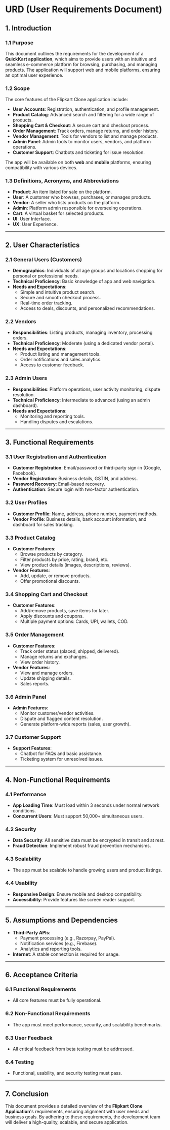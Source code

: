 # URD (User Requirements Document)

## 1. Introduction

### 1.1 Purpose
This document outlines the requirements for the development of a **QuickKart application**, which aims to provide users with an intuitive and seamless e-commerce platform for browsing, purchasing, and managing products. The application will support web and mobile platforms, ensuring an optimal user experience.

### 1.2 Scope
The core features of the Flipkart Clone application include:
- **User Accounts**: Registration, authentication, and profile management.
- **Product Catalog**: Advanced search and filtering for a wide range of products.
- **Shopping Cart & Checkout**: A secure cart and checkout process.
- **Order Management**: Track orders, manage returns, and order history.
- **Vendor Management**: Tools for vendors to list and manage products.
- **Admin Panel**: Admin tools to monitor users, vendors, and platform operations.
- **Customer Support**: Chatbots and ticketing for issue resolution.

The app will be available on both **web** and **mobile** platforms, ensuring compatibility with various devices.

### 1.3 Definitions, Acronyms, and Abbreviations
- **Product**: An item listed for sale on the platform.
- **User**: A customer who browses, purchases, or manages products.
- **Vendor**: A seller who lists products on the platform.
- **Admin**: Platform admin responsible for overseeing operations.
- **Cart**: A virtual basket for selected products.
- **UI**: User Interface.
- **UX**: User Experience.

---

## 2. User Characteristics

### 2.1 General Users (Customers)
- **Demographics**: Individuals of all age groups and locations shopping for personal or professional needs.
- **Technical Proficiency**: Basic knowledge of app and web navigation.
- **Needs and Expectations**:
  - Simple and intuitive product search.
  - Secure and smooth checkout process.
  - Real-time order tracking.
  - Access to deals, discounts, and personalized recommendations.

### 2.2 Vendors
- **Responsibilities**: Listing products, managing inventory, processing orders.
- **Technical Proficiency**: Moderate (using a dedicated vendor portal).
- **Needs and Expectations**:
  - Product listing and management tools.
  - Order notifications and sales analytics.
  - Access to customer feedback.

### 2.3 Admin Users
- **Responsibilities**: Platform operations, user activity monitoring, dispute resolution.
- **Technical Proficiency**: Intermediate to advanced (using an admin dashboard).
- **Needs and Expectations**:
  - Monitoring and reporting tools.
  - Handling disputes and escalations.

---

## 3. Functional Requirements

### 3.1 User Registration and Authentication
- **Customer Registration**: Email/password or third-party sign-in (Google, Facebook).
- **Vendor Registration**: Business details, GSTIN, and address.
- **Password Recovery**: Email-based recovery.
- **Authentication**: Secure login with two-factor authentication.

### 3.2 User Profiles
- **Customer Profile**: Name, address, phone number, payment methods.
- **Vendor Profile**: Business details, bank account information, and dashboard for sales tracking.

### 3.3 Product Catalog
- **Customer Features**:
  - Browse products by category.
  - Filter products by price, rating, brand, etc.
  - View product details (images, descriptions, reviews).
- **Vendor Features**:
  - Add, update, or remove products.
  - Offer promotional discounts.

### 3.4 Shopping Cart and Checkout
- **Customer Features**:
  - Add/remove products, save items for later.
  - Apply discounts and coupons.
  - Multiple payment options: Cards, UPI, wallets, COD.
  
### 3.5 Order Management
- **Customer Features**:
  - Track order status (placed, shipped, delivered).
  - Manage returns and exchanges.
  - View order history.
- **Vendor Features**:
  - View and manage orders.
  - Update shipping details.
  - Sales reports.

### 3.6 Admin Panel
- **Admin Features**:
  - Monitor customer/vendor activities.
  - Dispute and flagged content resolution.
  - Generate platform-wide reports (sales, user growth).

### 3.7 Customer Support
- **Support Features**:
  - Chatbot for FAQs and basic assistance.
  - Ticketing system for unresolved issues.

---

## 4. Non-Functional Requirements

### 4.1 Performance
- **App Loading Time**: Must load within 3 seconds under normal network conditions.
- **Concurrent Users**: Must support 50,000+ simultaneous users.

### 4.2 Security
- **Data Security**: All sensitive data must be encrypted in transit and at rest.
- **Fraud Detection**: Implement robust fraud prevention mechanisms.

### 4.3 Scalability
- The app must be scalable to handle growing users and product listings.

### 4.4 Usability
- **Responsive Design**: Ensure mobile and desktop compatibility.
- **Accessibility**: Provide features like screen reader support.

---

## 5. Assumptions and Dependencies
- **Third-Party APIs**:
  - Payment processing (e.g., Razorpay, PayPal).
  - Notification services (e.g., Firebase).
  - Analytics and reporting tools.
- **Internet**: A stable connection is required for usage.

---

## 6. Acceptance Criteria

### 6.1 Functional Requirements
- All core features must be fully operational.

### 6.2 Non-Functional Requirements
- The app must meet performance, security, and scalability benchmarks.

### 6.3 User Feedback
- All critical feedback from beta testing must be addressed.

### 6.4 Testing
- Functional, usability, and security testing must pass.

---

## 7. Conclusion
This document provides a detailed overview of the **Flipkart Clone Application**'s requirements, ensuring alignment with user needs and business goals. By adhering to these requirements, the development team will deliver a high-quality, scalable, and secure application.
